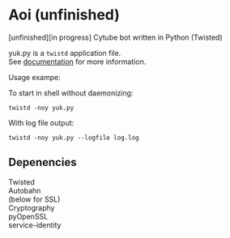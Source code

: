 # Aoi (unfinished)
[unfinished][in progress] Cytube bot written in Python (Twisted)

yuk.py is a `twistd` application file.  
See [documentation](https://twistedmatrix.com/documents/current/core/howto/application.html#core-howto-application-twistd) for more information.

Usage exampe:  

To start in shell without daemonizing:  
````
twistd -noy yuk.py
`````
With log file output:  
````
twistd -noy yuk.py --logfile log.log
````

## Depenencies
Twisted  
Autobahn  
(below for SSL)  
Cryptography    
pyOpenSSL  
service-identity
